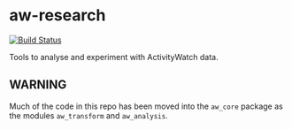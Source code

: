 aw-research
===========

[![Build Status](https://travis-ci.org/ActivityWatch/aw-analysis.svg?branch=master)](https://travis-ci.org/ActivityWatch/aw-analysis)

Tools to analyse and experiment with ActivityWatch data.

## WARNING

Much of the code in this repo has been moved into the `aw_core` package as the modules `aw_transform` and `aw_analysis`.


